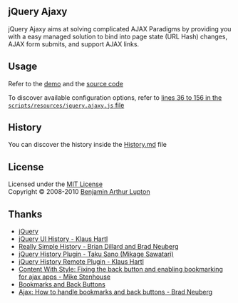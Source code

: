 ## jQuery Ajaxy

jQuery Ajaxy aims at solving complicated AJAX Paradigms by providing you with a easy managed solution to bind into page state (URL Hash) changes, AJAX form submits, and support AJAX links.


## Usage

Refer to the [demo](http://balupton.github.com/jquery-ajaxy/demo/) and the [source code](https://github.com/balupton/jquery-ajaxy/tree/master/scripts/resources)

To discover available configuration options, refer to [lines 36 to 156 in the `scripts/resources/jquery.ajaxy.js` file](https://github.com/balupton/jquery-ajaxy/blob/master/scripts/resources/jquery.ajaxy.js#L36-156)


## History

You can discover the history inside the [History.md](https://github.com/balupton/jquery-ajaxy/blob/master/History.md#files) file


## License

Licensed under the [MIT License](http://creativecommons.org/licenses/MIT/)
<br/>Copyright &copy; 2008-2010 [Benjamin Arthur Lupton](http://balupton.com)


## Thanks

- [jQuery](http://jquery.com/)
- [jQuery UI History - Klaus Hartl](http://www.stilbuero.de/jquery/ui_history/)
- [Really Simple History - Brian Dillard and Brad Neuberg](http://code.google.com/p/reallysimplehistory/)
- [jQuery History Plugin - Taku Sano (Mikage Sawatari)](http://www.mikage.to/jquery/jquery_history.html)
- [jQuery History Remote Plugin - Klaus Hartl](http://stilbuero.de/jquery/history/)
- [Content With Style: Fixing the back button and enabling bookmarking for ajax apps - Mike Stenhouse](http://www.contentwithstyle.co.uk/Articles/38/fixing-the-back-button-and-enabling-bookmarking-for-ajax-apps)
- [Bookmarks and Back Buttons](http://ajax.howtosetup.info/options-and-efficiencies/bookmarks-and-back-buttons/)
- [Ajax: How to handle bookmarks and back buttons - Brad Neuberg](http://dev.aol.com/ajax-handling-bookmarks-and-back-button)
